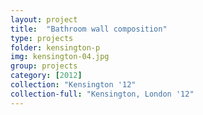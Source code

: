 ```yaml
---
layout: project
title:  "Bathroom wall composition"
type: projects
folder: kensington-p
img: kensington-04.jpg
group: projects
category: [2012]
collection: "Kensington '12"
collection-full: "Kensington, London '12" 
---
```



